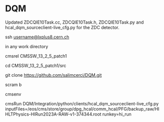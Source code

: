 # DQM
Updated ZDCQIE10Task.cc, ZDCQIE10Task.h, ZDCQIE10Task.py and hcal_dqm_sourceclient-live_cfg.py for the ZDC detector.

ssh username@lxplus8.cern.ch

in any work directory

cmsrel CMSSW_13_2_5_patch1

cd CMSSW_13_2_5_patch1/src

git clone https://github.com/salimcerci/DQM.git

scram b

cmsenv

cmsRun DQM/Integration/python/clients/hcal_dqm_sourceclient-live_cfg.py inputFiles=/eos/cms/store/group/dpg_hcal/comm_hcal/PFG/backup_raw/HIHLTPhysics-HIRun2023A-RAW-v1-374344.root runkey=hi_run
